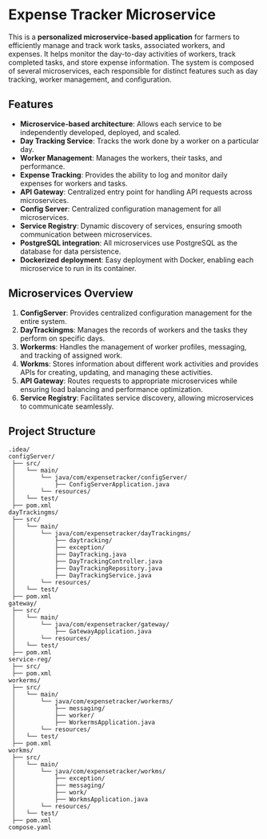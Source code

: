 # Expense Tracker Microservice

This is a **personalized microservice-based application** for farmers to efficiently manage and track work tasks, associated workers, and expenses. It helps monitor the day-to-day activities of workers, track completed tasks, and store expense information. The system is composed of several microservices, each responsible for distinct features such as day tracking, worker management, and configuration.

## Features

- **Microservice-based architecture**: Allows each service to be independently developed, deployed, and scaled.
- **Day Tracking Service**: Tracks the work done by a worker on a particular day.
- **Worker Management**: Manages the workers, their tasks, and performance.
- **Expense Tracking**: Provides the ability to log and monitor daily expenses for workers and tasks.
- **API Gateway**: Centralized entry point for handling API requests across microservices.
- **Config Server**: Centralized configuration management for all microservices.
- **Service Registry**: Dynamic discovery of services, ensuring smooth communication between microservices.
- **PostgreSQL integration**: All microservices use PostgreSQL as the database for data persistence.
- **Dockerized deployment**: Easy deployment with Docker, enabling each microservice to run in its container.

## Microservices Overview

1. **ConfigServer**: Provides centralized configuration management for the entire system.
2. **DayTrackingms**: Manages the records of workers and the tasks they perform on specific days.
3. **Workerms**: Handles the management of worker profiles, messaging, and tracking of assigned work.
4. **Workms**: Stores information about different work activities and provides APIs for creating, updating, and managing these activities.
5. **API Gateway**: Routes requests to appropriate microservices while ensuring load balancing and performance optimization.
6. **Service Registry**: Facilitates service discovery, allowing microservices to communicate seamlessly.

## Project Structure

```text
.idea/
configServer/
 ├── src/
 │   └── main/
 │       └── java/com/expensetracker/configServer/
 │           ├── ConfigServerApplication.java
 │       └── resources/
 │   └── test/
 ├── pom.xml
dayTrackingms/
 ├── src/
 │   └── main/
 │       └── java/com/expensetracker/dayTrackingms/
 │           ├── daytracking/
 │           ├── exception/
 │           ├── DayTracking.java
 │           ├── DayTrackingController.java
 │           ├── DayTrackingRepository.java
 │           ├── DayTrackingService.java
 │       └── resources/
 │   └── test/
 ├── pom.xml
gateway/
 ├── src/
 │   └── main/
 │       └── java/com/expensetracker/gateway/
 │           ├── GatewayApplication.java
 │       └── resources/
 │   └── test/
 ├── pom.xml
service-reg/
 ├── src/
 ├── pom.xml
workerms/
 ├── src/
 │   └── main/
 │       └── java/com/expensetracker/workerms/
 │           ├── messaging/
 │           ├── worker/
 │           ├── WorkermsApplication.java
 │       └── resources/
 │   └── test/
 ├── pom.xml
workms/
 ├── src/
 │   └── main/
 │       └── java/com/expensetracker/workms/
 │           ├── exception/
 │           ├── messaging/
 │           ├── work/
 │           ├── WorkmsApplication.java
 │       └── resources/
 │   └── test/
 ├── pom.xml
compose.yaml
